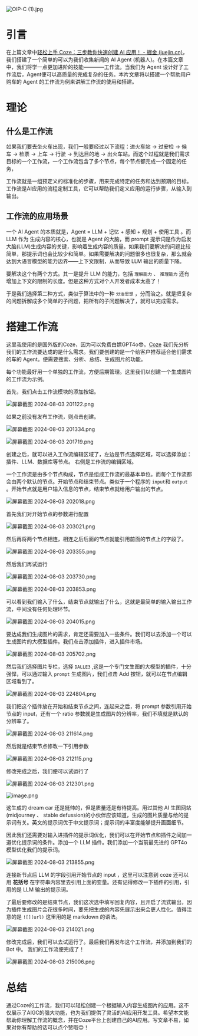 
![OIP-C (1).jpg](https://p0-xtjj-private.juejin.cn/tos-cn-i-73owjymdk6/0014410c14bd43338656c13b6b064c1f~tplv-73owjymdk6-jj-mark:0:0:0:0:q75.awebp?policy=eyJ2bSI6MywidWlkIjoiMzE2MDQ3MTY2MzU1NzIxMiJ9&rk3s=e9ecf3d6&x-orig-authkey=f32326d3454f2ac7e96d3d06cdbb035152127018&x-orig-expires=1722784197&x-orig-sign=ixpm2CeZZXqJGA6ti4zPW7DkdBY%3D)

# 引言
在上篇文章中[轻松上手 Coze：三步教你快速创建 AI 应用！ - 掘金 (juejin.cn)](https://juejin.cn/post/7370002856038678528)，我们搭建了一个简单的可以为我们收集新闻的 AI Agent (机器人)。在本篇文章中，我们将学一点更加进阶的技能————工作流。当我们为 Agent 设计好了工作流后，Agent便可以高质量的完成复杂的任务。本片文章将以搭建一个帮助用户购车的 Agent 的工作流为例来讲解工作流的使用和搭建。

# 理论

## 什么是工作流
如果我们要去坐火车出现，我们一般要经过以下流程：进火车站 -> 过安检 -> 候车 -> 检票 -> 上车 -> 行驶 -> 到达目的地 -> 出火车站。而这个过程就是我们需求目标的一个工作流，一个工作流包含了多个节点，每个节点都完成一个固定的任务，

工作流就是一组预定义的标准化的步骤，用来完成特定的任务和达到预期的目标。工作流是AI应用的流程定制工具，它可以帮助我们定义应用的运行步骤，从输入到输出。

## 工作流的应用场景
一个 AI Agent 的本质就是，Agent = LLM + 记忆 + 感知 + 规划 + 使用工具 。而 LLM 作为 生成内容的核心，也就是 Agent 的大脑，而 prompt 提示词是作为启发大脑(LLM)生成内容的关键，影响着生成内容的质量。如果我们要解决的问题比较简单，那提示词也会比较少和简单。如果需要解决的问题很多也很复杂，那么就会达到大语言模型的能力边界——上下文限制，从而导致 LLM 输出的质量下降。

要解决这个有两个方式。其一是提升 LLM 的能力，包括 `理解能力` 、 `推理能力` 还有 增加上下文的限制的长度。但是这种方式对个人开发者成本太高了！

于是我们选择第二种方式，类似于算法中的一种 `分治思想` ，分而治之。就是把复杂的问题拆解成多个简单的子问题，把所有的子问题解决了，就可以完成需求。

# 搭建工作流
这里我使用的是国外版的Coze，因为可以免费白嫖GPT4o😎。[Coze](https://www.coze.com/)
我们先分析我们的工作流要达成的是什么需求。我们要创建的是一个给客户推荐适合他们需求的车的 Agent。便需要搜索、分析、总结、生成图片的功能。

每个功能最好用一个单独的工作流，方便后期管理。这里我们以创建一个生成图片的工作流为示例。

首先，我们点击工作流模块的添加按钮。

![屏幕截图 2024-08-03 201122.png](https://p0-xtjj-private.juejin.cn/tos-cn-i-73owjymdk6/23be42f00a1341c485cd35a8de90680d~tplv-73owjymdk6-jj-mark:0:0:0:0:q75.awebp?policy=eyJ2bSI6MywidWlkIjoiMzE2MDQ3MTY2MzU1NzIxMiJ9&rk3s=e9ecf3d6&x-orig-authkey=f32326d3454f2ac7e96d3d06cdbb035152127018&x-orig-expires=1722780749&x-orig-sign=Uxp14WMWn3UeuzjkQa8fGHS27m8%3D)

如果之前没有发布工作流，则点击创建。

![屏幕截图 2024-08-03 201334.png](https://p0-xtjj-private.juejin.cn/tos-cn-i-73owjymdk6/e3d3f5d23e3842159b80a4b01490a6d2~tplv-73owjymdk6-jj-mark:0:0:0:0:q75.awebp?policy=eyJ2bSI6MywidWlkIjoiMzE2MDQ3MTY2MzU1NzIxMiJ9&rk3s=e9ecf3d6&x-orig-authkey=f32326d3454f2ac7e96d3d06cdbb035152127018&x-orig-expires=1722780749&x-orig-sign=UzAC4eOvQj%2FVu7B6CNhjlVrYhjc%3D)




![屏幕截图 2024-08-03 201719.png](https://p0-xtjj-private.juejin.cn/tos-cn-i-73owjymdk6/4b4be5fd80834b68879141107061b1a4~tplv-73owjymdk6-jj-mark:0:0:0:0:q75.awebp?policy=eyJ2bSI6MywidWlkIjoiMzE2MDQ3MTY2MzU1NzIxMiJ9&rk3s=e9ecf3d6&x-orig-authkey=f32326d3454f2ac7e96d3d06cdbb035152127018&x-orig-expires=1722780749&x-orig-sign=IOZaOlYhdznz%2BlRrZLBHqN%2BtOrY%3D)

创建之后，就可以进入工作流编辑区域了，左边是节点选择区域，可以选择添加：插件、LLM、数据库等节点。
右侧是工作流的编辑区域。

一个工作流是由多个节点构成，节点是组成工作流的最基本单位。而每个工作流都会由两个默认的节点。开始节点和结束节点。类似于一个程序的 `input`和 `output` 。开始节点就是用户输入信息的节点，结束节点就给用户输出的节点。

![屏幕截图 2024-08-03 202018.png](https://p0-xtjj-private.juejin.cn/tos-cn-i-73owjymdk6/55f36b013afa45d7a29d05b6ba0e6aaf~tplv-73owjymdk6-jj-mark:0:0:0:0:q75.awebp?policy=eyJ2bSI6MywidWlkIjoiMzE2MDQ3MTY2MzU1NzIxMiJ9&rk3s=e9ecf3d6&x-orig-authkey=f32326d3454f2ac7e96d3d06cdbb035152127018&x-orig-expires=1722780749&x-orig-sign=qYV5yjPL6Emre7500CaKP7TQBqI%3D)


首先我们对开始节点的参数进行配置

![屏幕截图 2024-08-03 203021.png](https://p0-xtjj-private.juejin.cn/tos-cn-i-73owjymdk6/3cecda4e4a484ee89cfe7a7f80c965a4~tplv-73owjymdk6-jj-mark:0:0:0:0:q75.awebp?policy=eyJ2bSI6MywidWlkIjoiMzE2MDQ3MTY2MzU1NzIxMiJ9&rk3s=e9ecf3d6&x-orig-authkey=f32326d3454f2ac7e96d3d06cdbb035152127018&x-orig-expires=1722780749&x-orig-sign=B3p%2FjZYzAD%2Fpb6zNsUXfCKoHsIc%3D)

然后再将两个节点相连，相连之后后面的节点就能引用前面的节点上的字段了。

![屏幕截图 2024-08-03 203355.png](https://p0-xtjj-private.juejin.cn/tos-cn-i-73owjymdk6/3b8087b69d1040f4ac10602cda95fd50~tplv-73owjymdk6-jj-mark:0:0:0:0:q75.awebp?policy=eyJ2bSI6MywidWlkIjoiMzE2MDQ3MTY2MzU1NzIxMiJ9&rk3s=e9ecf3d6&x-orig-authkey=f32326d3454f2ac7e96d3d06cdbb035152127018&x-orig-expires=1722780749&x-orig-sign=%2BF0LMT3WR1Uy2tC8Ztt2Q%2F2iCTI%3D)

然后我们再试运行


![屏幕截图 2024-08-03 203730.png](https://p0-xtjj-private.juejin.cn/tos-cn-i-73owjymdk6/e4cf2f30588c4e8aac35205170a4dad3~tplv-73owjymdk6-jj-mark:0:0:0:0:q75.awebp?policy=eyJ2bSI6MywidWlkIjoiMzE2MDQ3MTY2MzU1NzIxMiJ9&rk3s=e9ecf3d6&x-orig-authkey=f32326d3454f2ac7e96d3d06cdbb035152127018&x-orig-expires=1722780749&x-orig-sign=KrLsKbVI%2FvMePJtMIz334oo6jCw%3D)



![屏幕截图 2024-08-03 203853.png](https://p0-xtjj-private.juejin.cn/tos-cn-i-73owjymdk6/ab8b2fdfc2cd4c288d5634a1cce308e7~tplv-73owjymdk6-jj-mark:0:0:0:0:q75.awebp?policy=eyJ2bSI6MywidWlkIjoiMzE2MDQ3MTY2MzU1NzIxMiJ9&rk3s=e9ecf3d6&x-orig-authkey=f32326d3454f2ac7e96d3d06cdbb035152127018&x-orig-expires=1722780749&x-orig-sign=xvcgUydgh4LcsVBwnbM3EoLVdMc%3D)

可以看到我们输入了什么，结束节点就输出了什么，这就是最简单的输入输出工作流，中间没有任何处理环节。



![屏幕截图 2024-08-03 204015.png](https://p0-xtjj-private.juejin.cn/tos-cn-i-73owjymdk6/cf38d50098bd4a25a38369634546d71a~tplv-73owjymdk6-jj-mark:0:0:0:0:q75.awebp?policy=eyJ2bSI6MywidWlkIjoiMzE2MDQ3MTY2MzU1NzIxMiJ9&rk3s=e9ecf3d6&x-orig-authkey=f32326d3454f2ac7e96d3d06cdbb035152127018&x-orig-expires=1722780749&x-orig-sign=d3a4dBHkbZgIVqx9bp0%2BLgEgHog%3D)

要达成我们生成图片的需求，肯定还需要加入一些条件。我们可以去添加一个可以生成图片的大模型插件。我们点击添加插件，进入插件市场。

![屏幕截图 2024-08-03 205702.png](https://p0-xtjj-private.juejin.cn/tos-cn-i-73owjymdk6/46606d31b0a444dd9acd37fe080485cf~tplv-73owjymdk6-jj-mark:0:0:0:0:q75.awebp?policy=eyJ2bSI6MywidWlkIjoiMzE2MDQ3MTY2MzU1NzIxMiJ9&rk3s=e9ecf3d6&x-orig-authkey=f32326d3454f2ac7e96d3d06cdbb035152127018&x-orig-expires=1722780749&x-orig-sign=xTypYvOFIbXzaQb2hRx1h0j58CI%3D)

然后我们选择图片专栏，选择 `DALLE3` ,这是一个专门文生图的大模型的插件，十分强悍，可以通过输入 `prompt` 生成图片，我们点击 Add 按钮，就可以在节点编辑区域看到了。


![屏幕截图 2024-08-03 224804.png](https://p0-xtjj-private.juejin.cn/tos-cn-i-73owjymdk6/68a4ddc7df484b5abb142f4b8cdf672e~tplv-73owjymdk6-jj-mark:0:0:0:0:q75.awebp?policy=eyJ2bSI6MywidWlkIjoiMzE2MDQ3MTY2MzU1NzIxMiJ9&rk3s=e9ecf3d6&x-orig-authkey=f32326d3454f2ac7e96d3d06cdbb035152127018&x-orig-expires=1722782971&x-orig-sign=T2Uqs7fR9PHn0%2Ft3kjrbcOm9UOY%3D)

我们把这个插件放在开始和结束节点之间，连起来之后，将 prompt 参数引用开始节点的 input，还有一个 ratio 参数就是生成图片的分辨率，我们不填就是默认的分辨率了。

![屏幕截图 2024-08-03 211614.png](https://p0-xtjj-private.juejin.cn/tos-cn-i-73owjymdk6/59a36599bfff427c8c364dfb06125776~tplv-73owjymdk6-jj-mark:0:0:0:0:q75.awebp?policy=eyJ2bSI6MywidWlkIjoiMzE2MDQ3MTY2MzU1NzIxMiJ9&rk3s=e9ecf3d6&x-orig-authkey=f32326d3454f2ac7e96d3d06cdbb035152127018&x-orig-expires=1722780749&x-orig-sign=JjWk%2FbxAzTkT6b7EdYfwCuBDJfY%3D)

然后就是结束节点修改一下引用参数

![屏幕截图 2024-08-03 212115.png](https://p0-xtjj-private.juejin.cn/tos-cn-i-73owjymdk6/fb6d59fa6b624d85bf1ee0d257157cd8~tplv-73owjymdk6-jj-mark:0:0:0:0:q75.awebp?policy=eyJ2bSI6MywidWlkIjoiMzE2MDQ3MTY2MzU1NzIxMiJ9&rk3s=e9ecf3d6&x-orig-authkey=f32326d3454f2ac7e96d3d06cdbb035152127018&x-orig-expires=1722780749&x-orig-sign=yUIqRfURvf2gWZJT%2BmE3mZsWbcI%3D)

修改完成之后，我们便可以试运行了




![屏幕截图 2024-08-03 212301.png](https://p0-xtjj-private.juejin.cn/tos-cn-i-73owjymdk6/c25441f360534fdc955e7b68456fcad9~tplv-73owjymdk6-jj-mark:0:0:0:0:q75.awebp?policy=eyJ2bSI6MywidWlkIjoiMzE2MDQ3MTY2MzU1NzIxMiJ9&rk3s=e9ecf3d6&x-orig-authkey=f32326d3454f2ac7e96d3d06cdbb035152127018&x-orig-expires=1722780749&x-orig-sign=psmdn5PgWE0wYeyoAPZLbTtELJA%3D)



![image.png](https://p0-xtjj-private.juejin.cn/tos-cn-i-73owjymdk6/5f3243d02cdb473eb338377883f08151~tplv-73owjymdk6-jj-mark:0:0:0:0:q75.awebp?policy=eyJ2bSI6MywidWlkIjoiMzE2MDQ3MTY2MzU1NzIxMiJ9&rk3s=e9ecf3d6&x-orig-authkey=f32326d3454f2ac7e96d3d06cdbb035152127018&x-orig-expires=1722784089&x-orig-sign=J%2FbXSwBhqKjwmw7vydmxY%2FoDqMw%3D)

这生成的 dream car 还是挺帅的，但是质量还是有待提高。用过其他 AI 生图网站(midjourney 、 stable defussion)的小伙伴应该知道，生成的图片质量与给的提示词有关。英文的提示词优于中文提示词；提示词的丰富度能够提升画面细节。

因此我们还需要对输入进插件的提示词优化，我们可以在开始节点和插件之间加一道优化提示词的条件。添加一个 LLM 插件。我们添加一个当前最先进的 GPT4o 模型优化我们的提示词。

![屏幕截图 2024-08-03 213855.png](https://p0-xtjj-private.juejin.cn/tos-cn-i-73owjymdk6/59bb12df22744f9c8558eb0c5fee5ce0~tplv-73owjymdk6-jj-mark:0:0:0:0:q75.awebp?policy=eyJ2bSI6MywidWlkIjoiMzE2MDQ3MTY2MzU1NzIxMiJ9&rk3s=e9ecf3d6&x-orig-authkey=f32326d3454f2ac7e96d3d06cdbb035152127018&x-orig-expires=1722780749&x-orig-sign=qGdcxxPChcpyI5sxeYMpAIW5QfM%3D)

连接新节点后 LLM 的字段引用开始节点的 input ，这里可以注意到 coze 还可以用 **花括号** 在字符串内容里去引用上面的变量。还有记得修改一下插件的引用，引用的是 LLM 输出的提示词。

了最后要修改的是结束节点，我们这次选中填写回复内容，且开启了流式输出，因为插件生成图片会花很多时间，要先把生成的内容先展示出来会更人性化。值得注意的是 `![](url)` 这里用的是 markdown 的语法。



![屏幕截图 2024-08-03 214021.png](https://p0-xtjj-private.juejin.cn/tos-cn-i-73owjymdk6/8509d477a0e54f8ab9c81c4dd8ef3de8~tplv-73owjymdk6-jj-mark:0:0:0:0:q75.awebp?policy=eyJ2bSI6MywidWlkIjoiMzE2MDQ3MTY2MzU1NzIxMiJ9&rk3s=e9ecf3d6&x-orig-authkey=f32326d3454f2ac7e96d3d06cdbb035152127018&x-orig-expires=1722780749&x-orig-sign=slNGWxetKHB8XlRGZ138%2BA0oH0s%3D)

修改完成后，我们可以去试运行了。最后我们再发布这个工作流，并添加到我们的 Bot 中。
我们的工作流便完成了！

![屏幕截图 2024-08-03 215006.png](https://p0-xtjj-private.juejin.cn/tos-cn-i-73owjymdk6/44a97d4cd228450fbfe22d777111fe04~tplv-73owjymdk6-jj-mark:0:0:0:0:q75.awebp?policy=eyJ2bSI6MywidWlkIjoiMzE2MDQ3MTY2MzU1NzIxMiJ9&rk3s=e9ecf3d6&x-orig-authkey=f32326d3454f2ac7e96d3d06cdbb035152127018&x-orig-expires=1722780749&x-orig-sign=lhK3G%2FMJ8Orj3wWfC90T9R3QfXI%3D)

# 总结
通过Coze的工作流，我们可以轻松创建一个根据输入内容生成图片的应用。这不仅展示了AIGC的强大功能，也为我们提供了灵活的AI应用开发工具。希望本文能帮助你理解工作流的概念，并在Coze平台上创建自己的AI应用。写文章不易，如果对你有帮助的话可以点个赞哦😊！